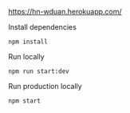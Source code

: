 https://hn-wduan.herokuapp.com/

Install dependencies
```
npm install
```

Run locally
```
npm run start:dev
```

Run production locally
```
npm start
```
